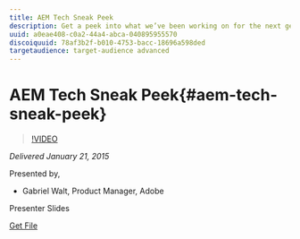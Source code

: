 ```yaml
---
title: AEM Tech Sneak Peek
description: Get a peek into what we’ve been working on for the next generation of Adobe Experience Manager in a technical talk.
uuid: a0eae408-c0a2-44a4-abca-040895955570
discoiquuid: 78af3b2f-b010-4753-bacc-18696a598ded
targetaudience: target-audience advanced
---
```


# AEM Tech Sneak Peek{#aem-tech-sneak-peek}

>[!VIDEO](https://video.tv.adobe.com/v/19384/?quality=9)

*Delivered January 21, 2015*

Presented by,

* Gabriel Walt, Product Manager, Adobe

Presenter Slides

[Get File](assets/aem-technical-sneak-peek.pdf)
<!--
[Get back to the Overview](https://helpx.adobe.com/experience-manager/kt/eseminars/gems/aem-index.html)
-->
